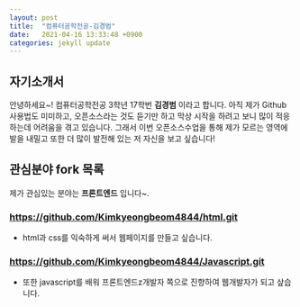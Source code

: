 ```yaml
---
layout: post
title:  "컴퓨터공학전공-김경범"
date:   2021-04-16 13:33:48 +0900
categories: jekyll update
---
```

## 자기소개서

안녕하세요~! 컴퓨터공학전공 3학년 17학번 __김경범__ 이라고 합니다.
아직 제가 Github사용법도 미미하고, 오픈소스라는 것도 듣기만 하고 막상 시작을 하려고 보니
많이 적응하는데 어려움을 겪고 있습니다. 
그래서 이번 오픈소스수업을 통해 제가 모르는 영역에 발을 내밀고
또한 더 많이 발전해 있는 저 자신을 보고 싶습니다!

## 관심분야 fork 목록

제가 관심있는 분야는 __프론트엔드__ 입니다~.

### https://github.com/Kimkyeongbeom4844/html.git
- html과 css를 익숙하게 써서 웹페이지를 만들고 싶습니다.

### https://github.com/Kimkyeongbeom4844/Javascript.git
- 또한 javascript를 배워 프론트엔드z개발자 쪽으로 진향하여 웹개발자가 되고 샆습니다.